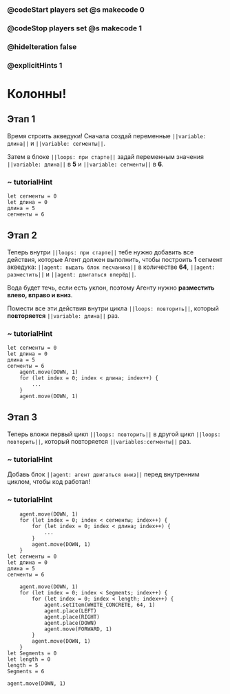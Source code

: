 ### @codeStart players set @s makecode 0
### @codeStop players set @s makecode 1

### @hideIteration false 
### @explicitHints 1


# Колонны!

## Этап 1
Время строить акведуки! Сначала создай переменные ``||variable: длина||`` и ``||variable: сегменты||``. 

Затем в блоке ``||loops: при старте||`` задай переменным значения ``||variable: длина||`` в **5** и ``||variable: сегменты||`` в **6**.

### ~ tutorialHint
```blocks
let сегменты = 0
let длина = 0
длина = 5
сегменты = 6
```


## Этап 2
Теперь внутри ``||loops: при старте||`` тебе нужно добавить все действия, которые Агент должен выполнить, чтобы построить **1** сегмент акведука: ``||agent: выдать блок песчаника||`` в количестве **64**, ``||agent: разместить||`` и ``||agent: двигаться вперёд||``. 

Вода будет течь, если есть уклон, поэтому Агенту нужно **разместить влево, вправо и вниз**. 

Помести все эти действия внутри цикла ``||loops: повторить||``, который **повторяется** ``||variable: длина||`` раз.

### ~ tutorialHint
```blocks
let сегменты = 0
let длина = 0
длина = 5
сегменты = 6
    agent.move(DOWN, 1)
    for (let index = 0; index < длина; index++) {
        ...
    }
    agent.move(DOWN, 1)
```


## Этап 3
Теперь вложи первый цикл ``||loops: повторить||`` в другой цикл ``||loops: повторить||``, который повторяется ``||variables:сегменты||`` раз. 

### ~ tutorialHint
Добавь блок ``||agent: агент двигаться вниз||`` перед внутренним циклом, чтобы код работал!
### ~ tutorialHint
```blocks
    agent.move(DOWN, 1)
    for (let index = 0; index < сегменты; index++) {
        for (let index = 0; index < длина; index++) {
            ...
        }
        agent.move(DOWN, 1)
    }
let сегменты = 0
let длина = 0
длина = 5
сегменты = 6
```

```ghost
    agent.move(DOWN, 1)
    for (let index = 0; index < Segments; index++) {
        for (let index = 0; index < length; index++) {
            agent.setItem(WHITE_CONCRETE, 64, 1)
            agent.place(LEFT)
            agent.place(RIGHT)
            agent.place(DOWN)
            agent.move(FORWARD, 1)
        }
        agent.move(DOWN, 1)
    }
let Segments = 0
let length = 0
length = 5
Segments = 6
```
```template
agent.move(DOWN, 1)
```
